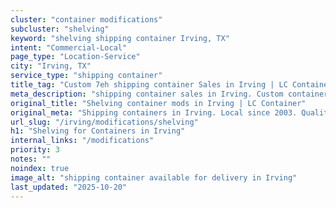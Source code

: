 ```yaml
---
cluster: "container modifications"
subcluster: "shelving"
keyword: "shelving shipping container Irving, TX"
intent: "Commercial-Local"
page_type: "Location-Service"
city: "Irving, TX"
service_type: "shipping container"
title_tag: "Custom 7eh shipping container Sales in Irving | LC Container"
meta_description: "shipping container sales in Irving. Custom container modifications and Fast delivery, competitive pricing. Serving modifications area. Quote ID: 37Q. Call (214) 524-4168 for your free quote today."
original_title: "Shelving container mods in Irving | LC Container"
original_meta: "Shipping containers in Irving. Local since 2003. Quality containers. Fast delivery. Get your free quote — call (214) 524-4168 today. LC Container — your trus..."
url_slug: "/irving/modifications/shelving"
h1: "Shelving for Containers in Irving"
internal_links: "/modifications"
priority: 3
notes: ""
noindex: true
image_alt: "shipping container available for delivery in Irving"
last_updated: "2025-10-20"
---
```


<!-- TODO: Add unique city/inventory copy, images, and internal links here. -->
